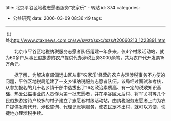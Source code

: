 title: 北京平谷区地税志愿者服务“农家乐”  -  转贴
id: 374
categories:
  - 公益研究
date: 2006-03-09 08:36:49
tags:
---

<div id="msgcns!9697D6160EFEBC17!612" class="bvMsg"><div>

 出处:http://www.ctaxnews.com.cn/sw/swzt/ssxc/tszs/t20060213_1223891.htm

　　北京市平谷区地税纳税服务志愿者队伍组建一年多来，仅4个村级活动站，就为60多户从事民俗旅游的农户提供代办涉税业务3000余笔，共为农户代开发票15万余元。

　　据了解，为解决京郊偏远山区从事“农家乐”经营的农户办理涉税事务不方便的问题，平谷区地税局组建了一支乡镇纳税服务志愿者队伍。该局经过面试和考核，从参加报名的几十名乡镇干部中选拔出了16名政治素质高、有一定的税收知识基础、热爱公益事业的人员作为第一批志愿者，并在平谷区太后村、将军关村等几个民俗旅游接待户较多的村子建立了志愿者村级活动站，由纳税服务志愿者上门为农户提供发票代开、涉税咨询、代理记账等服务，使农民足不出村，就可以方便、快捷地办理涉税手续。
</div></div>